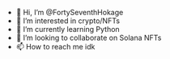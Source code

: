 - 👋 Hi, I’m @FortySeventhHokage
- 👀 I’m interested in crypto/NFTs
- 🌱 I’m currently learning Python 
- 💞️ I’m looking to collaborate on Solana NFTs
- 📫 How to reach me idk 

<!---
FortySeventhHokage/FortySeventhHokage is a ✨ special ✨ repository because its `README.md` (this file) appears on your GitHub profile.
You can click the Preview link to take a look at your changes.
--->
